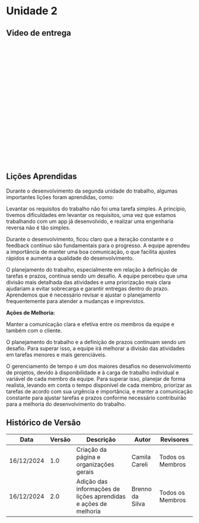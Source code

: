# Unidade 2 

## Video de entrega 

<iframe width="560" height="315" src="" title="YouTube video player" frameborder="0" allow="accelerometer; autoplay; clipboard-write; encrypted-media; gyroscope; picture-in-picture; web-share" referrerpolicy="strict-origin-when-cross-origin" allowfullscreen></iframe>

## Lições Aprendidas

Durante o desenvolvimento da segunda unidade do trabalho, algumas importantes lições foram aprendidas, como:

Levantar os requisitos do trabalho não foi uma tarefa simples. A princípio, tivemos dificuldades em levantar os requisitos, uma vez que estamos trabalhando com um app já desenvolvido, e realizar uma engenharia reversa não é tão simples.

Durante o desenvolvimento, ficou claro que a iteração constante e o feedback contínuo são fundamentais para o progresso. A equipe aprendeu a importância de manter uma boa comunicação, o que facilita ajustes rápidos e aumenta a qualidade do desenvolvimento.

O planejamento do trabalho, especialmente em relação à definição de tarefas e prazos, continua sendo um desafio. A equipe percebeu que uma divisão mais detalhada das atividades e uma priorização mais clara ajudariam a evitar sobrecarga e garantir entregas dentro do prazo. Aprendemos que é necessário revisar e ajustar o planejamento frequentemente para atender a mudanças e imprevistos.

**Ações de Melhoria:**

Manter a comunicação clara e efetiva entre os membros da equipe e também com o cliente.

O planejamento do trabalho e a definição de prazos continuam sendo um desafio. Para superar isso, a equipe irá melhorar a divisão das atividades em tarefas menores e mais gerenciáveis.

O gerenciamento de tempo é um dos maiores desafios no desenvolvimento de projetos, devido à disponibilidade e à carga de trabalho individual e variável de cada membro da equipe. Para superar isso, planejar de forma realista, levando em conta o tempo disponível de cada membro, priorizar as tarefas de acordo com sua urgência e importância, e manter a comunicação constante para ajustar tarefas e prazos conforme necessário contribuirão para a melhoria do desenvolvimento do trabalho.


## Histórico de Versão

| **Data**     | **Versão** | **Descrição**                                       | **Autor**                    | **Revisores**               |
|--------------|------------|-----------------------------------------------------|------------------------------|-----------------------------|
| 16/12/2024   | 1.0        | Criação da página e organizações gerais      | Camila Careli                       | Todos os Membros            |
| 16/12/2024   | 2.0        | Adição das informações de lições aprendidas e ações de melhoria  | Brenno da Silva | Todos os Membros            |
